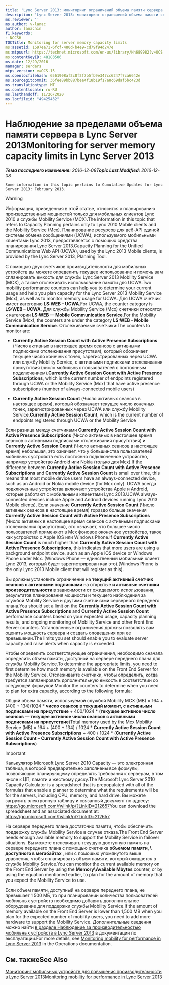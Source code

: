 ```yaml
---
title: 'Lync Server 2013: мониторинг ограничений объема памяти сервера'
description: 'Lync Server 2013: мониторинг ограничений объема памяти сервера.'
ms.reviewer: ''
ms.author: v-lanac
author: lanachin
f1.keywords:
- NOCSH
TOCTitle: Monitoring for server memory capacity limits
ms:assetid: 1697ea71-6fcf-480d-b4e9-cd79f94d247e
ms:mtpsurl: https://technet.microsoft.com/en-us/library/Hh689982(v=OCS.15)
ms:contentKeyID: 48183506
ms.date: 12/29/2016
manager: serdars
mtps_version: v=OCS.15
ms.openlocfilehash: 6561908af2c8f2f7b5fb9e347cc6247f7ca6642e
ms.sourcegitcommit: 36fee89bb887bea4f18b19f17a8c69daf5bc423d
ms.translationtype: MT
ms.contentlocale: ru-RU
ms.lasthandoff: 11/26/2020
ms.locfileid: "49425432"
---
```

# <a name="monitoring-for-server-memory-capacity-limits-in-lync-server-2013"></a><span data-ttu-id="3490f-103">Наблюдение за пределами объема памяти сервера в Lync Server 2013</span><span class="sxs-lookup"><span data-stu-id="3490f-103">Monitoring for server memory capacity limits in Lync Server 2013</span></span>

<div data-xmlns="http://www.w3.org/1999/xhtml">

<div class="topic" data-xmlns="http://www.w3.org/1999/xhtml" data-msxsl="urn:schemas-microsoft-com:xslt" data-cs="https://msdn.microsoft.com/">

<div data-asp="https://msdn2.microsoft.com/asp">



</div>

<div id="mainSection">

<div id="mainBody"><span data-ttu-id="3490f-104">

<span> </span></span><span class="sxs-lookup"><span data-stu-id="3490f-104">

<span> </span></span></span>

<span data-ttu-id="3490f-105">_**Тема последнего изменения:** 2016-12-08_</span><span class="sxs-lookup"><span data-stu-id="3490f-105">_**Topic Last Modified:** 2016-12-08_</span></span>

    Some information in this topic pertains to Cumulative Updates for Lync Server 2013: February 2013.

<div>


> [!WARNING]  
> <span data-ttu-id="3490f-106">Информация, приведенная в этой статье, относится к планированию производственных мощностей только для мобильных клиентов Lync 2010 и службы Mobility Service (MCX).</span><span class="sxs-lookup"><span data-stu-id="3490f-106">The information in this topic that refers to Capacity Planning pertains only to Lync 2010 Mobile clients and the Mobility Service (Mcx).</span></span> <span data-ttu-id="3490f-107">Планирование ресурсов для веб-API единой системы обмена сообщениями (UCWA), используемого мобильными клиентами Lync 2013, предоставляется с помощью средства планирования Lync Server 2013.</span><span class="sxs-lookup"><span data-stu-id="3490f-107">Capacity Planning for the Unified Communications Web API (UCWA), used by the Lync 2013 Mobile clients, is provided by the Lync Server 2013, Planning Tool.</span></span>



</div>

<span data-ttu-id="3490f-108">С помощью двух счетчиков производительности для мобильных устройств вы можете определить текущее использование и помочь вам спланировать емкость для службы Lync Server 2013 Mobility Service (MCX), а также отслеживать использование памяти для UCWA.</span><span class="sxs-lookup"><span data-stu-id="3490f-108">Two mobility performance counters can help you to determine your current usage and help you plan capacity for the Lync Server 2013 Mobility Service (Mcx), as well as to monitor memory usage for UCWA.</span></span> <span data-ttu-id="3490f-109">Для UCWA счетчик имеет категорию **LS:WEB – UCWA**.</span><span class="sxs-lookup"><span data-stu-id="3490f-109">For UCWA, the counter category is **LS:WEB – UCWA**.</span></span> <span data-ttu-id="3490f-110">Для службы Mobility Service (Mcx) счетчики относятся к категории **LS:WEB — Mobile Communication Service**.</span><span class="sxs-lookup"><span data-stu-id="3490f-110">For the Mobility Service (Mcx), the counters are under the category **LS:WEB - Mobile Communication Service**.</span></span> <span data-ttu-id="3490f-111">Отслеживаемые счетчики:</span><span class="sxs-lookup"><span data-stu-id="3490f-111">The counters to monitor are:</span></span>

  - <span data-ttu-id="3490f-112">**Currently Active Session Count with Active Presence Subscriptions** (Число активных в настоящее время сеансов с активными подписками отслеживания присутствия), который обозначает текущее число конечных точек, зарегистрированных через UCWA или службу Mobility Service, с активными подписками отслеживания присутствия (число мобильных пользователей с постоянным подключением).</span><span class="sxs-lookup"><span data-stu-id="3490f-112">**Currently Active Session Count with Active Presence Subscriptions**, which is the current number of endpoints registered through UCWA or the Mobility Service (Mcx) that have active presence subscriptions (number of always-connected mobile users)</span></span>

  - <span data-ttu-id="3490f-113">**Currently Active Session Count** (Число активных сеансов в настоящее время), который обозначает текущее число конечных точек, зарегистрированных через UCWA или службу Mobility Service.</span><span class="sxs-lookup"><span data-stu-id="3490f-113">**Currently Active Session Count**, which is the current number of endpoints registered through UCWA or the Mobility Service</span></span>

<span data-ttu-id="3490f-114">Если разница между счетчиками **Currently Active Session Count with Active Presence Subscriptions** (Число активных в настоящее время сеансов с активными подписками отслеживания присутствия) и **Currently Active Session Count** (Число активных сеансов в настоящее время) небольшая, это означает, что у большинства пользователей мобильных устройств есть постоянно подключенное устройство, например устройство Android или Nokia (только для Mcx).</span><span class="sxs-lookup"><span data-stu-id="3490f-114">If the difference between **Currently Active Session Count with Active Presence Subscriptions** and **Currently Active Session Count** is small over time, this means that most mobile device users have an always-connected device, such as an Android or Nokia mobile device (for Mcx only).</span></span> <span data-ttu-id="3490f-115">UCWA всегда подключенные устройства включают устройства Apple и Android, которые работают с мобильными клиентами Lync 2013.</span><span class="sxs-lookup"><span data-stu-id="3490f-115">UCWA always-connected devices include Apple and Android devices running Lync 2013 Mobile clients).</span></span> <span data-ttu-id="3490f-116">Если значение **Currently Active Session Count** (Число активных сеансов в настоящее время) гораздо больше значения **Currently Active Session Count with Active Presence Subscriptions** (Число активных в настоящее время сеансов с активными подписками отслеживания присутствия), это означает, что большее число пользователей применяют в Mcx фоновое оконечное устройство, такое как устройство с Apple IOS или Windows Phone.</span><span class="sxs-lookup"><span data-stu-id="3490f-116">If **Currently Active Session Count** is much higher than **Currently Active Session Count with Active Presence Subscriptions**, this indicates that more users are using a background endpoint device, such as an Apple iOS device or Windows Phone under Mcx.</span></span> <span data-ttu-id="3490f-117">(Windows Phone — единственный мобильный клиент Lync 2013, который будет зарегистрирован как это).</span><span class="sxs-lookup"><span data-stu-id="3490f-117">(Windows Phone is the only Lync 2013 Mobile client that will register as this).</span></span>

<span data-ttu-id="3490f-118">Вы должны установить ограничение на **текущий активный счетчик сеансов с активными подписками** на открытые **и активные счетчики производительности в** зависимости от ожидаемого использования, результатов планирования мощности и текущего наблюдения за службой Mobility Service и другими счетчиками серверного переднего плана.</span><span class="sxs-lookup"><span data-stu-id="3490f-118">You should set a limit on the **Currently Active Session Count with Active Presence Subscriptions** and **Currently Active Session Count** performance counters based on your expected usage, capacity planning results, and ongoing monitoring of Mobility Service and other Front End Server counters.</span></span> <span data-ttu-id="3490f-119">Установленные ограничения должны позволять вам оценить мощность сервера и создать оповещения при ее превышении.</span><span class="sxs-lookup"><span data-stu-id="3490f-119">The limits you set should enable you to evaluate server capacity and raise alerts when capacity is exceeded.</span></span>

<span data-ttu-id="3490f-120">Чтобы определить соответствующие ограничения, необходимо сначала определить объем памяти, доступной на сервере переднего плана для службы Mobility Service.</span><span class="sxs-lookup"><span data-stu-id="3490f-120">To determine the appropriate limits, you need to first determine how much memory is available on the Front End Server for the Mobility Service.</span></span> <span data-ttu-id="3490f-121">Отслеживайте счетчики, чтобы определить, когда требуется запланировать дополнительную емкость в соответствии со следующей формулой:</span><span class="sxs-lookup"><span data-stu-id="3490f-121">Monitor the counters to determine when you need to plan for extra capacity, according to the following formula:</span></span>

<span data-ttu-id="3490f-122">Общий объем памяти, используемой службой Mobility MCX (MB) = 164 + (400 + 134)/1024 \* **число сеансов в текущий момент, с активными подписками на присутствие** + 400/1024 \* (**текущее активное число сеансов** — **текущее активное число сеансов с активными подписками на присутствие**)</span><span class="sxs-lookup"><span data-stu-id="3490f-122">Total memory used by the Mcx Mobility Service (MB) = 164 + (400 + 134) / 1024 \* **Currently Active Session Count with Active Presence Subscriptions** + 400 / 1024 \* (**Currently Active Session Count** – **Currently Active Session Count with Active Presence Subscriptions**)</span></span>

<div>


> [!IMPORTANT]  
> <span data-ttu-id="3490f-123">Калькулятор Microsoft Lync Server 2010 Capacity — это электронная таблица, в которой предварительно заполнены все формулы, позволяющие планирующему определять требования к серверам, в том числе к ЦП, памяти и жесткому диску.</span><span class="sxs-lookup"><span data-stu-id="3490f-123">The Microsoft Lync Server 2010 Capacity Calculator is a spreadsheet that is prepopulated with all of the formulas that enable a planner to determine what the requirements will be for the servers, including CPU, memory, and hard drive.</span></span> <span data-ttu-id="3490f-124">Вы можете загрузить электронную таблицу и связанный документ по адресу: <A href="https://go.microsoft.com/fwlink/p/?linkid=212657">https://go.microsoft.com/fwlink/p/?LinkID=212657</A></span><span class="sxs-lookup"><span data-stu-id="3490f-124">You can download the spreadsheet and an associated document at: <A href="https://go.microsoft.com/fwlink/p/?linkid=212657">https://go.microsoft.com/fwlink/p/?LinkID=212657</A></span></span>



</div>

<span data-ttu-id="3490f-125">На сервере переднего плана достаточно памяти, чтобы обеспечить поддержку службы Mobility Service в случае отказа.</span><span class="sxs-lookup"><span data-stu-id="3490f-125">The Front End Server needs enough available memory to support the Mobility Service in failover situations.</span></span> <span data-ttu-id="3490f-126">Вы можете отслеживать текущую доступную память на сервере переднего плана с помощью счетчика **объемом памяти, \\ доступного в мегабайтах** , или с помощью упомянутого выше уравнения, чтобы спланировать объем памяти, который ожидается в службе Mobility Service.</span><span class="sxs-lookup"><span data-stu-id="3490f-126">You can monitor the current available memory on the Front End Server by using the **Memory\\Available Mbytes** counter, or by using the equation mentioned earlier, to plan for the amount of memory that you expect the Mobility Service to use.</span></span>

<span data-ttu-id="3490f-127">Если объем памяти, доступный на сервере переднего плана, не превышает 1 500 МБ, то при планировании количества пользователей мобильных устройств необходимо добавить дополнительное оборудование для поддержки службы Mobility Service.</span><span class="sxs-lookup"><span data-stu-id="3490f-127">If the amount of memory available on the Front End Server is lower than 1,500 MB when you plan for the expected number of mobility users, you need to add more hardware to support the Mobility Service.</span></span> <span data-ttu-id="3490f-128">Дополнительные сведения можно найти [в разделе Наблюдение за производительностью мобильных устройств в Lync Server 2013](lync-server-2013-monitoring-mobility-for-performance.md) в документации по эксплуатации.</span><span class="sxs-lookup"><span data-stu-id="3490f-128">For more details, see [Monitoring mobility for performance in Lync Server 2013](lync-server-2013-monitoring-mobility-for-performance.md) in the Operations documentation.</span></span>

<div>

## <a name="see-also"></a><span data-ttu-id="3490f-129">См. также</span><span class="sxs-lookup"><span data-stu-id="3490f-129">See Also</span></span>


[<span data-ttu-id="3490f-130">Мониторинг мобильных устройств для повышения производительности в Lync Server 2013</span><span class="sxs-lookup"><span data-stu-id="3490f-130">Monitoring mobility for performance in Lync Server 2013</span></span>](lync-server-2013-monitoring-mobility-for-performance.md)  
  

<span data-ttu-id="3490f-131"></div>

</div>

<span> </span>

</div>

</div>

</span><span class="sxs-lookup"><span data-stu-id="3490f-131"></div>

</div>

<span> </span>

</div>

</div>

</span></span></div>

